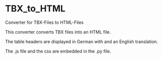# TBX_to_HTML
Converter for TBX-Files to HTML-Files

This converter converts TBX files into an HTML file.

The table headers are displayed in German with and an English translation.

The .js file and the css are embedded in the .py file.